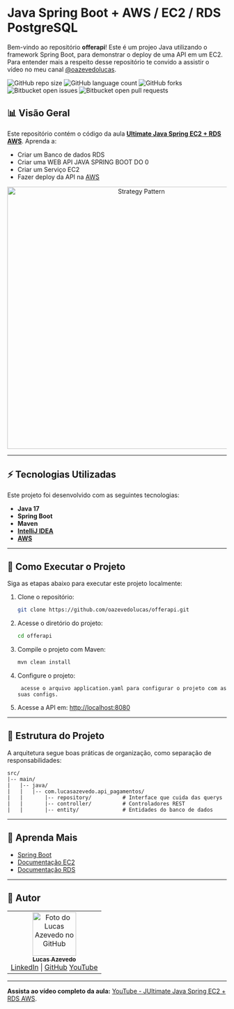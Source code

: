 # Java Spring Boot + AWS / EC2 / RDS PostgreSQL

Bem-vindo ao repositório **offerapi**! Este é um projeo Java utilizando o framework Spring Boot, para demonstrar o deploy de uma API em um EC2. Para entender mais a respeito desse repositório te convido a assistir o vídeo no meu canal [@oazevedolucas](https://www.youtube.com/@oazevedolucas/videos).


![GitHub repo size](https://img.shields.io/github/repo-size/iuricode/README-template?style=for-the-badge)
![GitHub language count](https://img.shields.io/github/languages/count/iuricode/README-template?style=for-the-badge)
![GitHub forks](https://img.shields.io/github/forks/iuricode/README-template?style=for-the-badge)
![Bitbucket open issues](https://img.shields.io/bitbucket/issues/iuricode/README-template?style=for-the-badge)
![Bitbucket open pull requests](https://img.shields.io/bitbucket/pr-raw/iuricode/README-template?style=for-the-badge)

## 📊 Visão Geral

Este repositório contém o código da aula [**Ultimate Java Spring EC2 + RDS AWS**](https://youtu.be/5diCOJ22ht8). Aprenda a:

- Criar um Banco de dados RDS
- Criar uma WEB API JAVA SPRING BOOT DO 0
- Criar um Serviço EC2
- Fazer deploy da API na [AWS](https://aws.amazon.com/)

<div align="center">
  <img src="https://i.imgur.com/LOCOAbY.png" alt="Strategy Pattern" width="600px">
</div>

---

## ⚡ Tecnologias Utilizadas

Este projeto foi desenvolvido com as seguintes tecnologias:

- **Java 17**
- **Spring Boot**
- **Maven**
- **[IntelliJ IDEA](https://www.jetbrains.com/idea/download/?section=mac)**
- **[AWS](https://aws.amazon.com/)**

---

## 🔧 Como Executar o Projeto

Siga as etapas abaixo para executar este projeto localmente:

1. Clone o repositório:
   ```bash
   git clone https://github.com/oazevedolucas/offerapi.git
   ```

2. Acesse o diretório do projeto:
   ```bash
   cd offerapi
   ```

3. Compile o projeto com Maven:
   ```bash
   mvn clean install
   ```
4. Configure o projeto:
   ```text
    acesse o arquivo application.yaml para configurar o projeto com as suas configs.
   ```



6. Acesse a API em:
   [http://localhost:8080](http://localhost:8080)

---

## 🔬 Estrutura do Projeto

A arquitetura segue boas práticas de organização, como separação de responsabilidades:

```
src/
|-- main/
|   |-- java/
|   |   |-- com.lucasazevedo.api_pagamentos/
|   |       |-- repository/          # Interface que cuida das querys
|   |       |-- controller/          # Controladores REST
|   |       |-- entity/              # Entidades do banco de dados
```

---

## 🚀 Aprenda Mais

- [Spring Boot](https://spring.io/projects/spring-boot)
- [Documentação EC2](https://docs.aws.amazon.com/pt_br/AWSEC2/latest/UserGuide/concepts.html)
- [Documentação RDS](https://docs.aws.amazon.com/pt_br/AmazonRDS/latest/UserGuide/Welcome.html)


---

## 👥 Autor

<table>
  <tr>
    <td align="center">
      <a href="https://github.com/oazevedolucas">
        <img src="https://avatars.githubusercontent.com/u/49877556?v=4" width="100px;" alt="Foto do Lucas Azevedo no GitHub"/>
        <br/>
        <sub>
          <b>Lucas Azevedo</b>
        </sub>
      </a>
      <br/>
      <a href="https://www.linkedin.com/in/oazevedolucas">LinkedIn</a> |
      <a href="https://github.com/oazevedolucas">GitHub</a>
      <a href="https://www.youtube.com/@oazevedolucas">YouTube</a>
    </td>
  </tr>
</table>

---

**Assista ao vídeo completo da aula:** [YouTube - JUltimate Java Spring EC2 + RDS AWS](https://youtu.be/5diCOJ22ht8).
